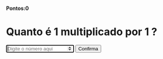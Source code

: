 <!DOCTYPE html>
<html lang="pt-br">
  <head>
    <meta charset="UTF-8" />
    <meta http-equiv="X-UA-Compatible" content="IE=edge" />
    <meta name="viewport" content="width=device-width, initial-scale=1.0" />
    <title>Multiplicação App</title>
    <script src="jquery-3.6.3.js"></script>
    <link rel="stylesheet" href="style.css" />
    <link
      href="https://giovanep4mg.github.io/jogo_d_Multiplicacao_HTML_JS_CSS/"
      rel="github"
    />
  </head>
  <body>
    <form class="form" id="form">
      <h4 class="ponto" id="ponto">Pontos:0</h4>
      <h1 id="questao">Quanto é 1 multiplicado por 1 ?</h1>
      <input
        type="number"
        class="input"
        id="input"
        placeholder="Digite o número aqui  "
        autofocus
        autocomplete="off"
      />
      <button type="submit" class="btn">Confirma</button>
    </form>
    <script src="index.js"></script>
  </body>
</html>
